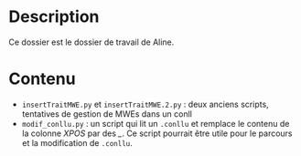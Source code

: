 # Description

Ce dossier est le dossier de travail de Aline.

# Contenu

+ `insertTraitMWE.py` et `insertTraitMWE.2.py` : deux anciens scripts, tentatives de gestion de MWEs dans un conll 
+ `modif_conllu.py` : un script qui lit un `.conllu` et remplace le contenu de la colonne *XPOS* par des *_*. Ce script pourrait être utile pour le parcours et la modification de `.conllu`.
